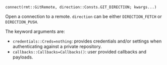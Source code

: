 ```
connect(rmt::GitRemote, direction::Consts.GIT_DIRECTION; kwargs...)
```

Open a connection to a remote. `direction` can be either `DIRECTION_FETCH` or `DIRECTION_PUSH`.

The keyword arguments are:

  * `credentials::Creds=nothing`: provides credentials and/or settings when authenticating against a private repository.
  * `callbacks::Callbacks=Callbacks()`: user provided callbacks and payloads.

